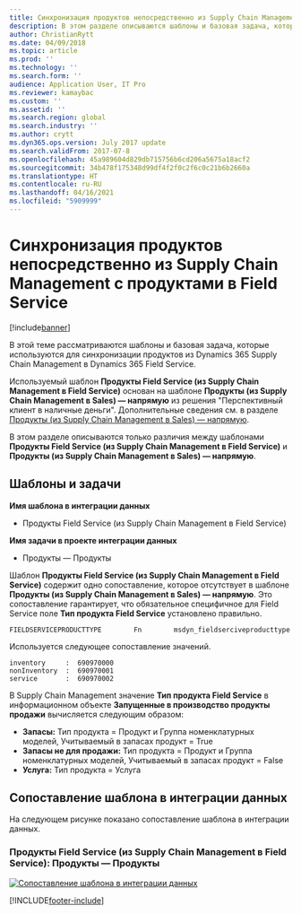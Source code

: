 ```yaml
---
title: Синхронизация продуктов непосредственно из Supply Chain Management с продуктами в Field Service
description: В этом разделе описываются шаблоны и базовая задача, которые используются для синхронизации продуктов из Dynamics 365 Supply Chain Management в Dynamics 365 Field Service.
author: ChristianRytt
ms.date: 04/09/2018
ms.topic: article
ms.prod: ''
ms.technology: ''
ms.search.form: ''
audience: Application User, IT Pro
ms.reviewer: kamaybac
ms.custom: ''
ms.assetid: ''
ms.search.region: global
ms.search.industry: ''
ms.author: crytt
ms.dyn365.ops.version: July 2017 update
ms.search.validFrom: 2017-07-8
ms.openlocfilehash: 45a989604d829db715756b6cd206a5675a18acf2
ms.sourcegitcommit: 34b478f175348d99df4f2f0c2f6c0c21b6b2660a
ms.translationtype: HT
ms.contentlocale: ru-RU
ms.lasthandoff: 04/16/2021
ms.locfileid: "5909999"
---
```

# <a name="synchronize-products-in-supply-chain-management-to-products-in-field-service"></a>Синхронизация продуктов непосредственно из Supply Chain Management с продуктами в Field Service

[!include[banner](../includes/banner.md)]

В этой теме рассматриваются шаблоны и базовая задача, которые используются для синхронизации продуктов из Dynamics 365 Supply Chain Management в Dynamics 365 Field Service.

Используемый шаблон **Продукты Field Service (из Supply Chain Management в Field Service)** основан на шаблоне **Продукты (из Supply Chain Management в Sales) — напрямую** из решения "Перспективный клиент в наличные деньги". Дополнительные сведения см. в разделе [Продукты (из Supply Chain Management в Sales) — напрямую](/dynamics365/unified-operations/supply-chain/sales-marketing/products-template-mapping-direct).

В этом разделе описываются только различия между шаблонами **Продукты Field Service (из Supply Chain Management в Field Service)** и **Продукты (из Supply Chain Management в Sales) — напрямую**.

## <a name="templates-and-tasks"></a>Шаблоны и задачи

**Имя шаблона в интеграции данных**

- Продукты Field Service (из Supply Chain Management в Field Service)

**Имя задачи в проекте интеграции данных**

- Продукты — Продукты

Шаблон **Продукты Field Service (из Supply Chain Management в Field Service)** содержит одно сопоставление, которое отсутствует в шаблоне **Продукты (из Supply Chain Management в Sales) — напрямую**. Это сопоставление гарантирует, что обязательное специфичное для Field Service поле **Тип продукта Field Service** установлено правильно.

```plaintext
FIELDSERVICEPRODUCTTYPE        Fn        msdyn_fieldserciveproducttype
```

Используется следующее сопоставление значений.

```plaintext
inventory     :  690970000
nonInventory  :  690970001 
service       :  690970002 
```

В Supply Chain Management значение **Тип продукта Field Service** в информационном объекте **Запущенные в производство продукты продажи** вычисляется следующим образом:

- **Запасы:** Тип продукта = Продукт и Группа номенклатурных моделей, Учитываемый в запасах продукт = True
- **Запасы не для продажи:** Тип продукта = Продукт и Группа номенклатурных моделей, Учитываемый в запасах продукт = False
- **Услуга:** Тип продукта = Услуга

## <a name="template-mapping-in-data-integration"></a>Сопоставление шаблона в интеграции данных

На следующем рисунке показано сопоставление шаблона в интеграции данных.

### <a name="field-service-products-supply-chain-management-to-field-service-products---products"></a>Продукты Field Service (из Supply Chain Management в Field Service): Продукты — Продукты

[![Сопоставление шаблона в интеграции данных](./media/FSProduct.png)](./media/FSProduct.png)


[!INCLUDE[footer-include](../../includes/footer-banner.md)]